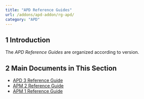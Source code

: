 ```yaml
---
title: "APD Reference Guides"
url: /addons/apd-addon/rg-apd/
category: "APD"
---
```


## 1 Introduction

The *APD Reference Guides* are organized according to version.

## 2 Main Documents in This Section

* [APD 3 Reference Guide](/addons/apd-addon/rg-three-apd/)
* [APM 2 Reference Guide](/addons/apd-addon/rg-two-apm/)
* [APM 1 Reference Guide](/addons/apd-addon/rg-one-apm/)
